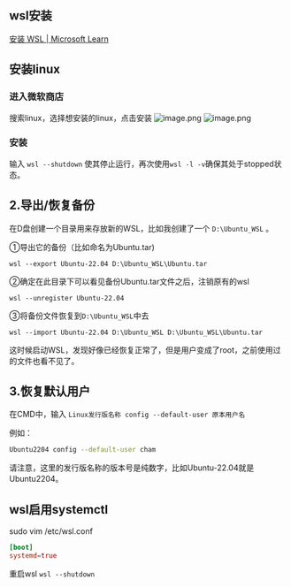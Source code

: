 ## wsl安装

[安装 WSL | Microsoft Learn](https://learn.microsoft.com/zh-cn/windows/wsl/install)

## 安装linux
### 进入微软商店

搜索linux，选择想安装的linux，点击安装
![image.png](https://img-1254407900.cos.ap-shanghai.myqcloud.com/20241113110627.png)
![image.png](https://img-1254407900.cos.ap-shanghai.myqcloud.com/20241113110642.png)

### 安装


输入 `wsl --shutdown` 使其停止运行，再次使用`wsl -l -v`确保其处于stopped状态。

## **2.导出/恢复备份**

在D盘创建一个目录用来存放新的WSL，比如我创建了一个 `D:\Ubuntu_WSL` 。

①导出它的备份（比如命名为Ubuntu.tar)

```text
wsl --export Ubuntu-22.04 D:\Ubuntu_WSL\Ubuntu.tar
```

②确定在此目录下可以看见备份Ubuntu.tar文件之后，注销原有的wsl

```text
wsl --unregister Ubuntu-22.04
```

③将备份文件恢复到`D:\Ubuntu_WSL`中去

```text
wsl --import Ubuntu-22.04 D:\Ubuntu_WSL D:\Ubuntu_WSL\Ubuntu.tar
```

这时候启动WSL，发现好像已经恢复正常了，但是用户变成了root，之前使用过的文件也看不见了。

## **3.恢复默认用户**

在CMD中，输入 `Linux发行版名称 config --default-user 原本用户名`

例如：

```bash
Ubuntu2204 config --default-user cham
```

请注意，这里的发行版名称的版本号是纯数字，比如Ubuntu-22.04就是Ubuntu2204。

## wsl启用systemctl
sudo vim /etc/wsl.conf
```conf
[boot]
systemd=true
```
重启wsl
`wsl --shutdown`